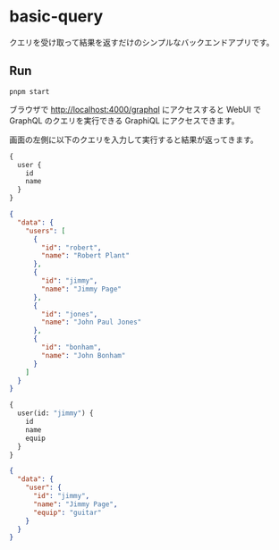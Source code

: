 # basic-query

クエリを受け取って結果を返すだけのシンプルなバックエンドアプリです。

## Run

```shell
pnpm start
```

ブラウザで [http://localhost:4000/graphql](http://localhost:4000/graphql) にアクセスすると WebUI で GraphQL のクエリを実行できる GraphiQL にアクセスできます。

画面の左側に以下のクエリを入力して実行すると結果が返ってきます。

```graphql
{
  user {
    id
    name
  }
}
```

```json
{
  "data": {
    "users": [
      {
        "id": "robert",
        "name": "Robert Plant"
      },
      {
        "id": "jimmy",
        "name": "Jimmy Page"
      },
      {
        "id": "jones",
        "name": "John Paul Jones"
      },
      {
        "id": "bonham",
        "name": "John Bonham"
      }
    ]
  }
}
```

```graphql
{
  user(id: "jimmy") {
    id
    name
    equip
  }
}
```

```json
{
  "data": {
    "user": {
      "id": "jimmy",
      "name": "Jimmy Page",
      "equip": "guitar"
    }
  }
}
```
